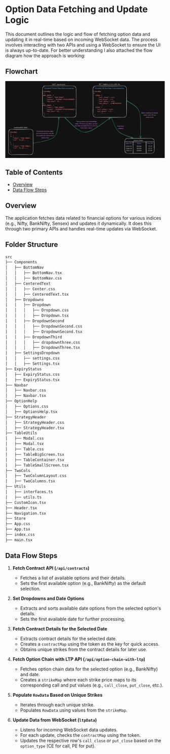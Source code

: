 # Option Data Fetching and Update Logic

This document outlines the logic and flow of fetching option data and updating it in real-time based on incoming WebSocket data. The process involves interacting with two APIs and using a WebSocket to ensure the UI is always up-to-date.
For better understanding I also attached the flow diagram how the approach is working:

## Flowchart
![Flowchart](flowdiagram.png)

   
## Table of Contents
- [Overview](#overview)
- [Data Flow Steps](#data-flow-steps)
  
## Overview

The application fetches data related to financial options for various indices (e.g., Nifty, BankNifty, Sensex) and updates it dynamically. It does this through two primary APIs and handles real-time updates via WebSocket.


## Folder Structure

```bash
src
├── Components
│   ├── BottomNav
│   │   ├── BottomNav.tsx
│   │   ├── BottomNav.css
│   ├── CenteredText
│   │   ├── Center.css
│   │   ├── CenteredText.tsx
│   ├── Dropdowns
│   │   ├── Dropdown
│   │   │   ├── Dropdown.css
│   │   │   ├── Dropdown.tsx
│   │   ├── DropdownSecond
│   │   │   ├── DropdownSecond.css
│   │   │   ├── DropdownSecond.tsx
│   │   ├── DropdownThird
│   │   │   ├── dropdownthree.css
│   │   │   ├── DropdownThree.tsx
│   ├── SettingsDropdown
│   │   ├── settings.css
│   │   ├── Settings.tsx
├── ExpiryStatus
│   ├── ExpiryStatus.css
│   ├── ExpiryStatus.tsx
├── Navbar
│   ├── Navbar.css
│   ├── Navbar.tsx
├── OptionHelp
│   ├── Options.css
│   ├── OptionsHelp.tsx
├── StrategyHeader
│   ├── StrategyHeader.css
│   ├── StrategyHeader.tsx
├── TableUtils
│   ├── Modal.css
│   ├── Modal.tsx
│   ├── Table.css
│   ├── TableBigScreen.tsx
│   ├── TableContainer.tsx
│   ├── TableSmallScreen.tsx
├── TwoCols
│   ├── TwoColumnLayout.css
│   ├── TwoColumns.tsx
├── Utils
│   ├── interfaces.ts
│   ├── utils.ts
├── CustomIcon.tsx
├── Header.tsx
├── Navigation.tsx
├── Store
├── App.css
├── App.tsx
├── index.css
├── main.tsx
```


## Data Flow Steps

1. **Fetch Contract API (`/api/contracts`)**
   - Fetches a list of available options and their details.
   - Sets the first available option (e.g., BankNifty) as the default selection.

2. **Set Dropdowns and Date Options**
   - Extracts and sorts available date options from the selected option's details.
   - Sets the first available date for further processing.

3. **Fetch Contract Details for the Selected Date**
   - Extracts contract details for the selected date.
   - Creates a `contractMap` using the token as the key for quick access.
   - Obtains unique strikes from the contract details for later use.

4. **Fetch Option Chain with LTP API (`/api/option-chain-with-ltp`)**
   - Fetches option chain data for the selected option (e.g., BankNifty) and date.
   - Creates a `strikeMap` where each strike price maps to its corresponding call and put values (e.g., `call_close`, `put_close`, etc.).

5. **Populate `RowData` Based on Unique Strikes**
   - Iterates through each unique strike.
   - Populates `RowData` using values from the `strikeMap`.

6. **Update Data from WebSocket (`ltpData`)**
   - Listens for incoming WebSocket data updates.
   - For each update, checks the `contractMap` using the token.
   - Updates the respective row's `call_close` or `put_close` based on the `option_type` (CE for call, PE for put).



 